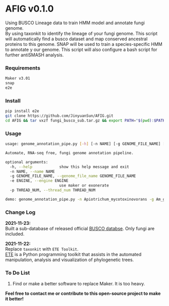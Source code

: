 # AFIG v0.1.0
Using BUSCO Lineage data to train HMM model and annotate fungi genome.  
By using taxonkit to identify the lineage of your fungi genome. This script will automatically find a busco dataset 
and map conserved ancestral proteins to this genome. SNAP will be used to train a species-specific HMM to annotate y
our genome. 
This script will also configure a bash script for further antiSMASH analysis.


### Requirements

```bash
Maker v3.01
snap
e2e
```


### Install

```bash
pip install e2e
git clone https://github.com/JinyuanSun/AFIG.git
cd AFIG && tar vxzf fungi_busco_sub.tar.gz && export PATH="$(pwd):$PATH"
```


### Usage
```bash
usage: genome_annotation_pipe.py [-h] [-n NAME] [-g GENOME_FILE_NAME] [-e ENGINE] [-p THREAD_NUM]

Automate, RNA-seq free, fungi genome annotation pipeline.

optional arguments:
  -h, --help            show this help message and exit
  -n NAME, --name NAME
  -g GENOME_FILE_NAME, --genome_file_name GENOME_FILE_NAME
  -e ENGINE, --engine ENGINE
                        use maker or exonerate
  -p THREAD_NUM, --thread_num THREAD_NUM

demo: genome_annotation_pipe.py -n Apiotrichum_mycotoxinovorans -g Am_genome.fasta -p 16 -e maker
```

### Change Log
**2021-11-23:**  
Built a sub-database of released official [BUSCO databse](https://busco-data.ezlab.org/v4/data/lineages/). Only fungi are
included.

**2021-11-22:**  
Replace `taxonkit` with `ETE Toolkit`.  
[ETE](http://etetoolkit.org/) is a Python programming toolkit that assists in the
 automated manipulation, analysis and visualization of phylogenetic trees.
 
### To Do List
1. Find or make a better software to replace Maker. It is too heavy.

**Feel free to contact me or contribute to this open-source project to make it better!**
